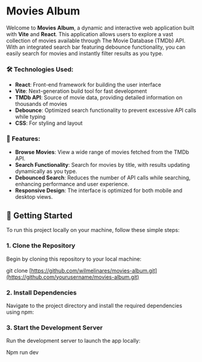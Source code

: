 # **Movies Album**

Welcome to **Movies Album**, a dynamic and interactive web application built with **Vite** and **React**. This application allows users to explore a vast collection of movies available through The Movie Database (TMDb) API. With an integrated search bar featuring debounce functionality, you can easily search for movies and instantly filter results as you type.

### **🛠 Technologies Used:**

- **React**: Front-end framework for building the user interface
- **Vite**: Next-generation build tool for fast development
- **TMDb API**: Source of movie data, providing detailed information on thousands of movies
- **Debounce**: Optimized search functionality to prevent excessive API calls while typing
- **CSS**: For styling and layout

### **🌟 Features:**

- **Browse Movies**: View a wide range of movies fetched from the TMDb API.
- **Search Functionality**: Search for movies by title, with results updating dynamically as you type.
- **Debounced Search**: Reduces the number of API calls while searching, enhancing performance and user experience.
- **Responsive Design**: The interface is optimized for both mobile and desktop views.

## **🚀 Getting Started**

To run this project locally on your machine, follow these simple steps:

### **1\. Clone the Repository**

Begin by cloning this repository to your local machine:

git clone [https://github.com/wilmelinares/movies-album.git](https://github.com/yourusername/movies-album.git)

### **2\. Install Dependencies**

Navigate to the project directory and install the required dependencies using npm:

### **3\. Start the Development Server**

Run the development server to launch the app locally:

Npm run dev
